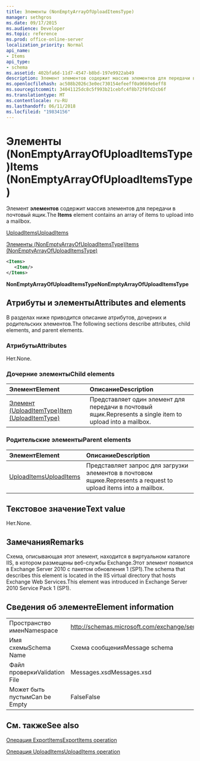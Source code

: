 ```yaml
---
title: Элементы (NonEmptyArrayOfUploadItemsType)
manager: sethgros
ms.date: 09/17/2015
ms.audience: Developer
ms.topic: reference
ms.prod: office-online-server
localization_priority: Normal
api_name:
- Items
api_type:
- schema
ms.assetid: 402bfa6d-11d7-4547-b8bd-197e9922ab49
description: Элемент элементов содержит массив элементов для передачи в почтовый ящик.
ms.openlocfilehash: ac508b2026c3e0ec730154efeeff0a9669e6eff8
ms.sourcegitcommit: 34041125dc8c5f993b21cebfc4f8b72f0fd2cb6f
ms.translationtype: MT
ms.contentlocale: ru-RU
ms.lasthandoff: 06/11/2018
ms.locfileid: "19834156"
---
```

# <a name="items-nonemptyarrayofuploaditemstype"></a><span data-ttu-id="c2cbe-103">Элементы (NonEmptyArrayOfUploadItemsType)</span><span class="sxs-lookup"><span data-stu-id="c2cbe-103">Items (NonEmptyArrayOfUploadItemsType)</span></span>

<span data-ttu-id="c2cbe-104">Элемент **элементов** содержит массив элементов для передачи в почтовый ящик.</span><span class="sxs-lookup"><span data-stu-id="c2cbe-104">The **Items** element contains an array of items to upload into a mailbox.</span></span> 
  
[<span data-ttu-id="c2cbe-105">UploadItems</span><span class="sxs-lookup"><span data-stu-id="c2cbe-105">UploadItems</span></span>](uploaditems.md)
  
[<span data-ttu-id="c2cbe-106">Элементы (NonEmptyArrayOfUploadItemsType)</span><span class="sxs-lookup"><span data-stu-id="c2cbe-106">Items (NonEmptyArrayOfUploadItemsType)</span></span>](items-nonemptyarrayofuploaditemstype.md)
  
```XML
<Items>
   <Item/>
</Items>
```

 <span data-ttu-id="c2cbe-107">**NonEmptyArrayOfUploadItemsType**</span><span class="sxs-lookup"><span data-stu-id="c2cbe-107">**NonEmptyArrayOfUploadItemsType**</span></span>
## <a name="attributes-and-elements"></a><span data-ttu-id="c2cbe-108">Атрибуты и элементы</span><span class="sxs-lookup"><span data-stu-id="c2cbe-108">Attributes and elements</span></span>

<span data-ttu-id="c2cbe-109">В разделах ниже приводится описание атрибутов, дочерних и родительских элементов.</span><span class="sxs-lookup"><span data-stu-id="c2cbe-109">The following sections describe attributes, child elements, and parent elements.</span></span>
  
### <a name="attributes"></a><span data-ttu-id="c2cbe-110">Атрибуты</span><span class="sxs-lookup"><span data-stu-id="c2cbe-110">Attributes</span></span>

<span data-ttu-id="c2cbe-111">Нет.</span><span class="sxs-lookup"><span data-stu-id="c2cbe-111">None.</span></span>
  
### <a name="child-elements"></a><span data-ttu-id="c2cbe-112">Дочерние элементы</span><span class="sxs-lookup"><span data-stu-id="c2cbe-112">Child elements</span></span>

|<span data-ttu-id="c2cbe-113">**Элемент**</span><span class="sxs-lookup"><span data-stu-id="c2cbe-113">**Element**</span></span>|<span data-ttu-id="c2cbe-114">**Описание**</span><span class="sxs-lookup"><span data-stu-id="c2cbe-114">**Description**</span></span>|
|:-----|:-----|
|[<span data-ttu-id="c2cbe-115">Элемент (UploadItemType)</span><span class="sxs-lookup"><span data-stu-id="c2cbe-115">Item (UploadItemType)</span></span>](item-uploaditemtype.md) <br/> |<span data-ttu-id="c2cbe-116">Представляет один элемент для передачи в почтовый ящик.</span><span class="sxs-lookup"><span data-stu-id="c2cbe-116">Represents a single item to upload into a mailbox.</span></span>  <br/> |
   
### <a name="parent-elements"></a><span data-ttu-id="c2cbe-117">Родительские элементы</span><span class="sxs-lookup"><span data-stu-id="c2cbe-117">Parent elements</span></span>

|<span data-ttu-id="c2cbe-118">**Элемент**</span><span class="sxs-lookup"><span data-stu-id="c2cbe-118">**Element**</span></span>|<span data-ttu-id="c2cbe-119">**Описание**</span><span class="sxs-lookup"><span data-stu-id="c2cbe-119">**Description**</span></span>|
|:-----|:-----|
|[<span data-ttu-id="c2cbe-120">UploadItems</span><span class="sxs-lookup"><span data-stu-id="c2cbe-120">UploadItems</span></span>](uploaditems.md) <br/> |<span data-ttu-id="c2cbe-121">Представляет запрос для загрузки элементов в почтовом ящике.</span><span class="sxs-lookup"><span data-stu-id="c2cbe-121">Represents a request to upload items into a mailbox.</span></span>  <br/> |
   
## <a name="text-value"></a><span data-ttu-id="c2cbe-122">Текстовое значение</span><span class="sxs-lookup"><span data-stu-id="c2cbe-122">Text value</span></span>

<span data-ttu-id="c2cbe-123">Нет.</span><span class="sxs-lookup"><span data-stu-id="c2cbe-123">None.</span></span>
  
## <a name="remarks"></a><span data-ttu-id="c2cbe-124">Замечания</span><span class="sxs-lookup"><span data-stu-id="c2cbe-124">Remarks</span></span>

<span data-ttu-id="c2cbe-125">Схема, описывающая этот элемент, находится в виртуальном каталоге IIS, в котором размещены веб-службы Exchange.Этот элемент появился в Exchange Server 2010 с пакетом обновления 1 (SP1).</span><span class="sxs-lookup"><span data-stu-id="c2cbe-125">The schema that describes this element is located in the IIS virtual directory that hosts Exchange Web Services.This element was introduced in Exchange Server 2010 Service Pack 1 (SP1).</span></span>
  
## <a name="element-information"></a><span data-ttu-id="c2cbe-126">Сведения об элементе</span><span class="sxs-lookup"><span data-stu-id="c2cbe-126">Element information</span></span>

|||
|:-----|:-----|
|<span data-ttu-id="c2cbe-127">Пространство имен</span><span class="sxs-lookup"><span data-stu-id="c2cbe-127">Namespace</span></span>  <br/> |http://schemas.microsoft.com/exchange/services/2006/messages  <br/> |
|<span data-ttu-id="c2cbe-128">Имя схемы</span><span class="sxs-lookup"><span data-stu-id="c2cbe-128">Schema Name</span></span>  <br/> |<span data-ttu-id="c2cbe-129">Схема сообщения</span><span class="sxs-lookup"><span data-stu-id="c2cbe-129">Message schema</span></span>  <br/> |
|<span data-ttu-id="c2cbe-130">Файл проверки</span><span class="sxs-lookup"><span data-stu-id="c2cbe-130">Validation File</span></span>  <br/> |<span data-ttu-id="c2cbe-131">Messages.xsd</span><span class="sxs-lookup"><span data-stu-id="c2cbe-131">Messages.xsd</span></span>  <br/> |
|<span data-ttu-id="c2cbe-132">Может быть пустым</span><span class="sxs-lookup"><span data-stu-id="c2cbe-132">Can be Empty</span></span>  <br/> |<span data-ttu-id="c2cbe-133">False</span><span class="sxs-lookup"><span data-stu-id="c2cbe-133">False</span></span>  <br/> |
   
## <a name="see-also"></a><span data-ttu-id="c2cbe-134">См. также</span><span class="sxs-lookup"><span data-stu-id="c2cbe-134">See also</span></span>



[<span data-ttu-id="c2cbe-135">Операция ExportItems</span><span class="sxs-lookup"><span data-stu-id="c2cbe-135">ExportItems operation</span></span>](exportitems-operation.md)
  
[<span data-ttu-id="c2cbe-136">Операция UploadItems</span><span class="sxs-lookup"><span data-stu-id="c2cbe-136">UploadItems operation</span></span>](uploaditems-operation.md)


